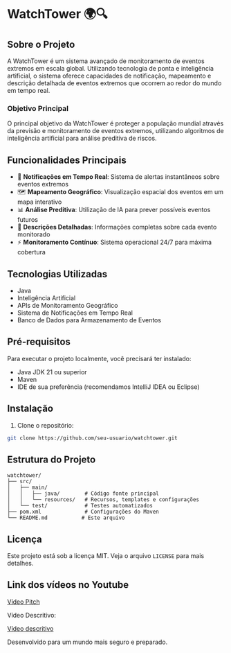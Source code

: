 # WatchTower 🌍🔍

## Sobre o Projeto

A WatchTower é um sistema avançado de monitoramento de eventos extremos em escala global. Utilizando tecnologia de ponta e inteligência artificial, o sistema oferece capacidades de notificação, mapeamento e descrição detalhada de eventos extremos que ocorrem ao redor do mundo em tempo real.

### Objetivo Principal

O principal objetivo da WatchTower é proteger a população mundial através da previsão e monitoramento de eventos extremos, utilizando algoritmos de inteligência artificial para análise preditiva de riscos.

## Funcionalidades Principais

- 🔔 **Notificações em Tempo Real**: Sistema de alertas instantâneos sobre eventos extremos
- 🗺️ **Mapeamento Geográfico**: Visualização espacial dos eventos em um mapa interativo
- 📊 **Análise Preditiva**: Utilização de IA para prever possíveis eventos futuros
- 📝 **Descrições Detalhadas**: Informações completas sobre cada evento monitorado
- ⚡ **Monitoramento Contínuo**: Sistema operacional 24/7 para máxima cobertura

## Tecnologias Utilizadas

- Java
- Inteligência Artificial
- APIs de Monitoramento Geográfico
- Sistema de Notificações em Tempo Real
- Banco de Dados para Armazenamento de Eventos

## Pré-requisitos

Para executar o projeto localmente, você precisará ter instalado:

- Java JDK 21 ou superior
- Maven
- IDE de sua preferência (recomendamos IntelliJ IDEA ou Eclipse)

## Instalação

1. Clone o repositório:
```bash
git clone https://github.com/seu-usuario/watchtower.git
```

## Estrutura do Projeto

```
watchtower/
├── src/
│   ├── main/
│   │   ├── java/        # Código fonte principal
│   │   └── resources/   # Recursos, templates e configurações
│   └── test/            # Testes automatizados
├── pom.xml              # Configurações do Maven
└── README.md           # Este arquivo
```

## Licença

Este projeto está sob a licença MIT. Veja o arquivo `LICENSE` para mais detalhes.

## Link dos vídeos no Youtube

[Vídeo Pitch](https://www.youtube.com/watch?v=OU6oTM1IgHE)

Vídeo Descritivo:

[Vídeo descritivo](https://youtu.be/1VSNY31b7Cs)

Desenvolvido para um mundo mais seguro e preparado. 